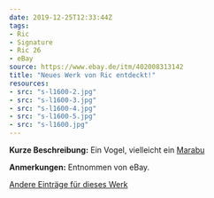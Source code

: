 ```yaml
---
date: 2019-12-25T12:33:44Z
tags:
- Ric
- Signature
- Ric 26
- eBay
source: https://www.ebay.de/itm/402008313142
title: "Neues Werk von Ric entdeckt!"
resources:
- src: "s-l1600-2.jpg"
- src: "s-l1600-3.jpg"
- src: "s-l1600-4.jpg"
- src: "s-l1600-5.jpg"
- src: "s-l1600.jpg"
---
```


**Kurze Beschreibung:** Ein Vogel, vielleicht ein [Marabu](https://en.wikipedia.org/wiki/Marabou_stork)

**Anmerkungen:** Entnommen von eBay.

[Andere Einträge für dieses Werk](/de/tags/ric-26)
